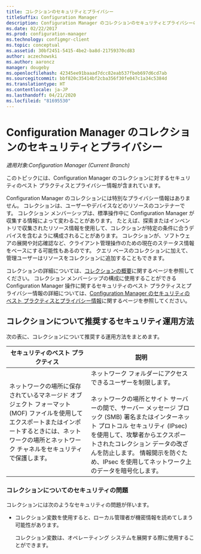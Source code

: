 ```yaml
---
title: コレクションのセキュリティとプライバシー
titleSuffix: Configuration Manager
description: Configuration Manager のコレクションのセキュリティとプライバシーのベスト プラクティスを入手します。
ms.date: 02/22/2017
ms.prod: configuration-manager
ms.technology: configmgr-client
ms.topic: conceptual
ms.assetid: 30bf2451-5415-4be2-ba8d-21759370cd83
author: aczechowski
ms.author: aaroncz
manager: dougeby
ms.openlocfilehash: 42345ee91baaad7dcc82eab537fbeb697d6cd7ab
ms.sourcegitcommit: bbf820c35414bf2cba356f30fe047c1a34c5384d
ms.translationtype: HT
ms.contentlocale: ja-JP
ms.lasthandoff: 04/21/2020
ms.locfileid: "81695530"
---
```

# <a name="security-and-privacy-for-collections-in-configuration-manager"></a>Configuration Manager のコレクションのセキュリティとプライバシー

*適用対象:Configuration Manager (Current Branch)*

このトピックには、Configuration Manager のコレクションに対するセキュリティのベスト プラクティスとプライバシー情報が含まれています。  

 Configuration Manager のコレクションには特別なプライバシー情報はありません。 コレクションは、ユーザーやデバイスなどのリソースのコンテナーです。 コレクション メンバーシップは、標準操作中に Configuration Manager が収集する情報によって変わることがあります。 たとえば、探索またはインベントリで収集されたリソース情報を使用して、コレクションが特定の条件に合うデバイスを含むように構成されることがあります。 コレクションが、ソフトウェアの展開や対応確認など、クライアント管理操作のための現在のステータス情報をベースにする可能性もあるのです。 クエリ ベースのコレクションに加えて、管理ユーザーはリソースをコレクションに追加することもできます。  

 コレクションの詳細については、[コレクションの概要](../../../../core/clients/manage/collections/introduction-to-collections.md)に関するページを参照してください。 コレクション メンバーシップの構成に使用することができる Configuration Manager 操作に関するセキュリティのベスト プラクティスとプライバシー情報の詳細については、[Configuration Manager のセキュリティのベスト プラクティスとプライバシー情報](../../../../core/plan-design/security/security-best-practices-and-privacy-information.md)に関するページを参照してください。  

## <a name="security-best-practices-for-collections"></a>コレクションについて推奨するセキュリティ運用方法  
 次の表に、コレクションについて推奨する運用方法をまとめます。  

|セキュリティのベスト プラクティス|説明|  
|----------------------------|----------------------|  
|ネットワークの場所に保存されているマネージド オブジェクト フォーマット (MOF) ファイルを使用してエクスポートまたはインポートするときには、ネットワークの場所とネットワーク チャネルをセキュリティで保護します。|ネットワーク フォルダーにアクセスできるユーザーを制限します。<br /><br /> ネットワークの場所とサイト サーバーの間で、サーバー メッセージ ブロック (SMB) 署名またはインターネット プロトコル セキュリティ (IPsec) を使用して、攻撃者からエクスポートされたコレクション データの改ざんを防止します。 情報開示を防ぐため、IPsec を使用してネットワーク上のデータを暗号化します。|  

### <a name="security-issues-for-collections"></a>コレクションについてのセキュリティの問題  
 コレクションには次のようなセキュリティの問題が伴います。  

-   コレクション変数を使用すると、ローカル管理者が機密情報を読めてしまう可能性があります。  

     コレクション変数は、オペレーティング システムを展開する際に使用することができます。  
